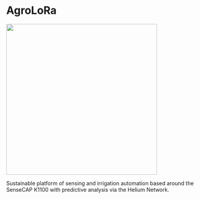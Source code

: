 # AgroLoRa

<img src="https://i.ibb.co/h1XmwsY/agrolora.png" width="400">

Sustainable platform of sensing and irrigation automation based around the SenseCAP K1100 with predictive analysis via the Helium Network.



